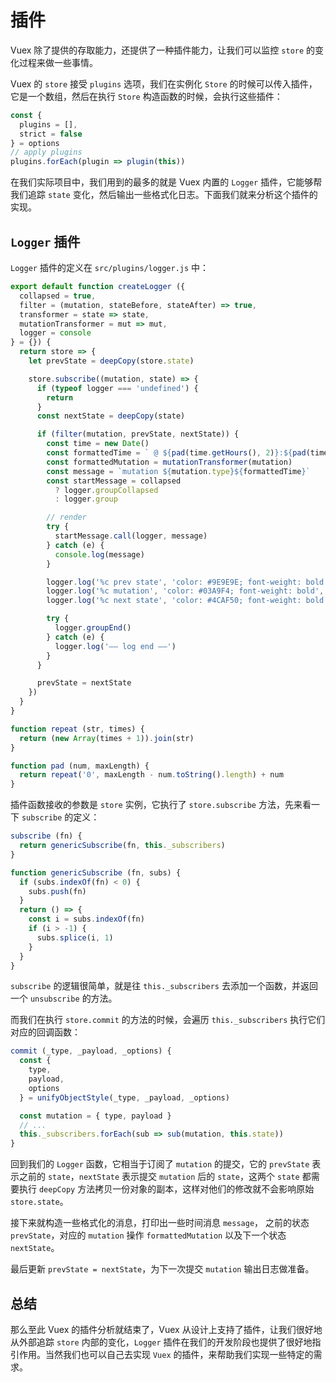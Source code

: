 # 插件

Vuex 除了提供的存取能力，还提供了一种插件能力，让我们可以监控 `store` 的变化过程来做一些事情。

Vuex 的 `store` 接受 `plugins` 选项，我们在实例化 `Store` 的时候可以传入插件，它是一个数组，然后在执行 `Store` 构造函数的时候，会执行这些插件：

```js
const {
  plugins = [],
  strict = false
} = options
// apply plugins
plugins.forEach(plugin => plugin(this))
```

在我们实际项目中，我们用到的最多的就是 Vuex 内置的 `Logger` 插件，它能够帮我们追踪 `state` 变化，然后输出一些格式化日志。下面我们就来分析这个插件的实现。

## `Logger` 插件

`Logger` 插件的定义在 `src/plugins/logger.js` 中：

```js
export default function createLogger ({
  collapsed = true,
  filter = (mutation, stateBefore, stateAfter) => true,
  transformer = state => state,
  mutationTransformer = mut => mut,
  logger = console
} = {}) {
  return store => {
    let prevState = deepCopy(store.state)

    store.subscribe((mutation, state) => {
      if (typeof logger === 'undefined') {
        return
      }
      const nextState = deepCopy(state)

      if (filter(mutation, prevState, nextState)) {
        const time = new Date()
        const formattedTime = ` @ ${pad(time.getHours(), 2)}:${pad(time.getMinutes(), 2)}:${pad(time.getSeconds(), 2)}.${pad(time.getMilliseconds(), 3)}`
        const formattedMutation = mutationTransformer(mutation)
        const message = `mutation ${mutation.type}${formattedTime}`
        const startMessage = collapsed
          ? logger.groupCollapsed
          : logger.group

        // render
        try {
          startMessage.call(logger, message)
        } catch (e) {
          console.log(message)
        }

        logger.log('%c prev state', 'color: #9E9E9E; font-weight: bold', transformer(prevState))
        logger.log('%c mutation', 'color: #03A9F4; font-weight: bold', formattedMutation)
        logger.log('%c next state', 'color: #4CAF50; font-weight: bold', transformer(nextState))

        try {
          logger.groupEnd()
        } catch (e) {
          logger.log('—— log end ——')
        }
      }

      prevState = nextState
    })
  }
}

function repeat (str, times) {
  return (new Array(times + 1)).join(str)
}

function pad (num, maxLength) {
  return repeat('0', maxLength - num.toString().length) + num
}
```

插件函数接收的参数是 `store` 实例，它执行了 `store.subscribe` 方法，先来看一下 `subscribe` 的定义：

```js
subscribe (fn) {
  return genericSubscribe(fn, this._subscribers)
}

function genericSubscribe (fn, subs) {
  if (subs.indexOf(fn) < 0) {
    subs.push(fn)
  }
  return () => {
    const i = subs.indexOf(fn)
    if (i > -1) {
      subs.splice(i, 1)
    }
  }
}
```

`subscribe` 的逻辑很简单，就是往 `this._subscribers` 去添加一个函数，并返回一个 `unsubscribe` 的方法。

而我们在执行 `store.commit` 的方法的时候，会遍历 `this._subscribers` 执行它们对应的回调函数：

```js
commit (_type, _payload, _options) {
  const {
    type,
    payload,
    options
  } = unifyObjectStyle(_type, _payload, _options)

  const mutation = { type, payload }
  // ...
  this._subscribers.forEach(sub => sub(mutation, this.state))  
}
```

回到我们的 `Logger` 函数，它相当于订阅了 `mutation` 的提交，它的 `prevState` 表示之前的 `state`，`nextState` 表示提交 `mutation` 后的 `state`，这两个 `state` 都需要执行 `deepCopy` 方法拷贝一份对象的副本，这样对他们的修改就不会影响原始 `store.state`。

接下来就构造一些格式化的消息，打印出一些时间消息 `message`， 之前的状态 `prevState`，对应的 `mutation` 操作 `formattedMutation` 以及下一个状态 `nextState`。

最后更新 `prevState = nextState`，为下一次提交 `mutation` 输出日志做准备。

## 总结

那么至此 Vuex 的插件分析就结束了，Vuex 从设计上支持了插件，让我们很好地从外部追踪 `store` 内部的变化，`Logger` 插件在我们的开发阶段也提供了很好地指引作用。当然我们也可以自己去实现 `Vuex` 的插件，来帮助我们实现一些特定的需求。
